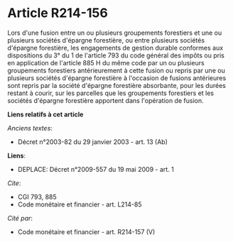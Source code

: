 # Article R214-156

Lors d'une fusion entre un ou plusieurs groupements forestiers et une ou plusieurs sociétés d'épargne forestière, ou entre
plusieurs sociétés d'épargne forestière, les engagements de gestion durable conformes aux dispositions du 3° du 1 de
l'article 793 du code général des impôts ou pris en application de l'article 885 H du même code par un ou plusieurs
groupements forestiers antérieurement à cette fusion ou repris par une ou plusieurs sociétés d'épargne forestière à
l'occasion de fusions antérieures sont repris par la société d'épargne forestière absorbante, pour les durées restant à
courir, sur les parcelles que les groupements forestiers et les sociétés d'épargne forestière apportent dans l'opération de
fusion.

**Liens relatifs à cet article**

_Anciens textes_:

  - Décret n°2003-82 du 29 janvier 2003 - art. 13 (Ab)

**Liens**:

  - DEPLACE: Décret n°2009-557 du 19 mai 2009 - art. 1

_Cite_:

  - CGI 793, 885
  - Code monétaire et financier - art. L214-85

_Cité par_:

  - Code monétaire et financier - art. R214-157 (V)
